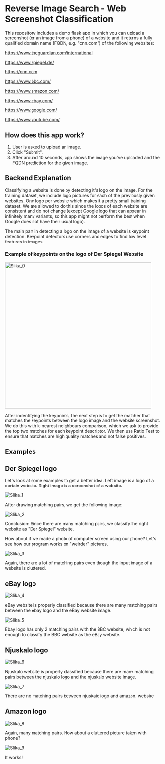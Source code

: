 # Reverse Image Search - Web Screenshot Classification

This repository includes a demo flask app in which you can upload a screenshot (or an image from a phone) of a website and it returns a fully qualified domain name (FQDN, e.g. "cnn.com") of the following websites:

https://www.theguardian.com/international

https://www.spiegel.de/

https://cnn.com

https://www.bbc.com/

https://www.amazon.com/

https://www.ebay.com/

https://www.google.com/

https://www.youtube.com/

## How does this app work?

1. User is asked to upload an image.
2. Click "Submit".
3. After around 10 seconds, app shows the image you've uploaded and the FQDN prediction for the given image.

## Backend Explanation

Classifying a website is done by detecting it's logo on the image. For the training dataset, we include logo pictures for each of the previously given websites. One logo per website which makes it a pretty small training dataset. We are allowed to do this since the logos of each website are consistent and do not change (except Google logo that can appear in infinitely many variants, so this app might not perform the best when Google does not have their usual logo).

The main part in detecting a logo on the image of a website is keypoint detection. Keypoint detectors use corners and edges to find low level features in images.

### Example of keypoints on the logo of Der Spiegel Website

<img width="474" alt="Slika_0" src="https://user-images.githubusercontent.com/92053362/146651995-99e88e20-6ebc-44a1-8d83-2ff826a83774.png">

After indentifying the keypoints, the next step is to get the matcher that matches the keypoints between the logo image and the website screenshot. We do this with k-nearest neighbours comparison, which we ask to provide the top two matches for each keypoint descriptor. We then use Ratio Test to ensure that matches are high quality matches and not false positives.

## Examples

## Der Spiegel logo

Let's look at some examples to get a better idea. Left image is a logo of a certain website. Right image is a screenshot of a website.

![Slika_1](https://user-images.githubusercontent.com/92053362/146652143-4fd85cc7-9961-43d4-99bc-4fb65c76e314.png)



After drawing matching pairs, we get the following image:

![Slika_2](https://user-images.githubusercontent.com/92053362/146652184-1175483b-e7aa-44cc-8ce3-4393db4e8a6a.png)

Conclusion: Since there are many matching pairs, we classify the right website as "Der Spiegel" website.

How about if we made a photo of computer screen using our phone? Let's see how our program works on "weirder" pictures.

![Slika_3](https://user-images.githubusercontent.com/92053362/146652250-91f285cf-d473-4179-bbca-b92f8809e2b4.png)

Again, there are a lot of matching pairs even though the input image of a website is cluttered.

## eBay logo

![Slika_4](https://user-images.githubusercontent.com/92053362/146652272-04c65c72-fec5-4e20-bc6f-994fccb56b30.png)
 
eBay website is properly classified because there are many matching pairs between the ebay logo and the eBay website image.



![Slika_5](https://user-images.githubusercontent.com/92053362/146652299-2b3b0600-e874-4f09-b7cf-00a6bf2205e7.png)

Ebay logo has only 2 matching pairs with the BBC website, which is not enough to classify the BBC website as the eBay website.

## Njuskalo logo

![Slika_6](https://user-images.githubusercontent.com/92053362/146652369-b7b01ccf-46a4-4689-a773-e9c869b9e75f.png)

Njuskalo website is properly classified because there are many matching pairs between the njuskalo logo and the njuskalo website image.



![Slika_7](https://user-images.githubusercontent.com/92053362/146652376-13243c39-47d4-4f5b-9c10-b285b6bbcc31.png)

There are no matching pairs between njuskalo logo and amazon. website

## Amazon logo

![Slika_8](https://user-images.githubusercontent.com/92053362/146652419-870fbcf3-0f30-4730-94c6-a63425d35176.png)

Again, many matching pairs. How about a cluttered picture taken with phone?

![Slika_9](https://user-images.githubusercontent.com/92053362/146652449-261c70b2-c8ef-4f09-85c4-55dd2bacf48d.png)

It works!








